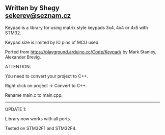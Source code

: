 Written by Shegy<br>
sekerev@seznam.cz<br>
---------
Keypad is a library for using matrix style keypads 3x4, 4x4 or 4x5 with STM32.

Keypad size is limited by IO pins of MCU used.

Ported from https://playground.arduino.cc/Code/Keypad/ by Mark Stanley, Alexander Brevig.

ATTENTION:

You need to convert your project to C++.

Right click on project -> Convert to C++.

Rename main.c to main.cpp.




---------
UPDATE 1:

Library now works with all ports.

Tested on STM32F1 and STM32F4.
